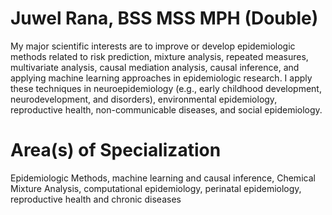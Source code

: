 # Juwel Rana, BSS MSS MPH (Double)
My major scientific interests are to improve or develop epidemiologic methods related to risk prediction, mixture analysis, repeated measures, multivariate analysis, causal mediation analysis, causal inference, and applying machine learning approaches in epidemiologic research. I apply these techniques in neuroepidemiology (e.g., early childhood development, neurodevelopment, and disorders), environmental epidemiology, reproductive health, non-communicable diseases, and social epidemiology.
# Area(s) of Specialization
Epidemiologic Methods, machine learning and causal inference, Chemical Mixture Analysis, computational epidemiology, perinatal epidemiology, reproductive health and chronic diseases
